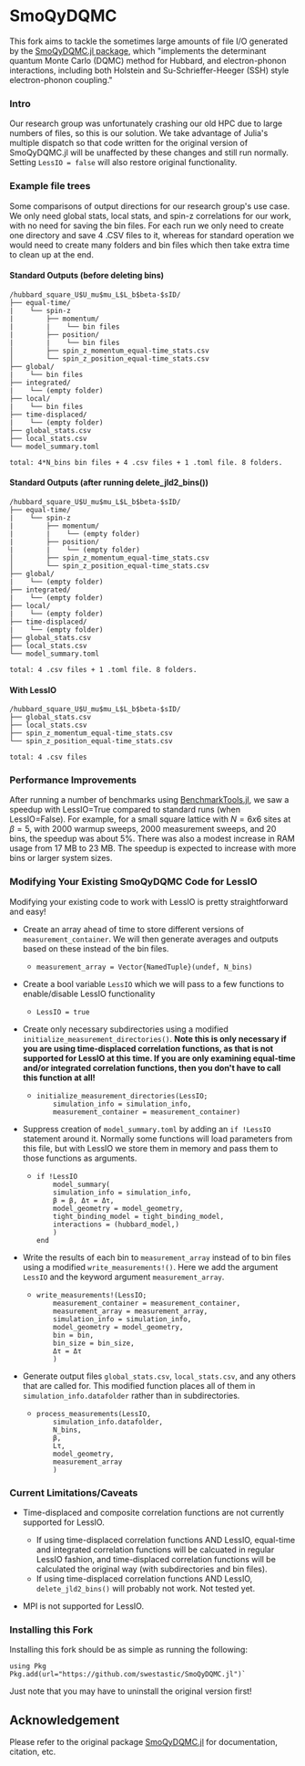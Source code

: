 # SmoQyDQMC

<!-- [![Stable](https://img.shields.io/badge/docs-stable-blue.svg)](https://SmoQySuite.github.io/SmoQyDQMC.jl/stable/)
[![Dev](https://img.shields.io/badge/docs-dev-blue.svg)](https://SmoQySuite.github.io/SmoQyDQMC.jl/dev/)
[![Build Status](https://github.com/SmoQySuite/SmoQyDQMC.jl/actions/workflows/CI.yml/badge.svg?branch=main)](https://github.com/SmoQySuite/SmoQyDQMC.jl/actions/workflows/CI.yml?query=branch%3Amain)
[![Coverage](https://codecov.io/gh/SmoQySuite/SmoQyDQMC.jl/branch/main/graph/badge.svg)](https://codecov.io/gh/SmoQySuite/SmoQyDQMC.jl)
![](https://img.shields.io/badge/Lifecycle-Maturing-007EC6g) -->

This fork aims to tackle the sometimes large amounts of file I/O generated by the [SmoQyDQMC.jl package](https://github.com/SmoQySuite/SmoQyDQMC.jl), which "implements the determinant quantum Monte Carlo (DQMC) method for Hubbard, and electron-phonon interactions, including both Holstein and Su-Schrieffer-Heeger (SSH) style electron-phonon coupling."

### Intro

Our research group was unfortunately crashing our old HPC due to large numbers of files, so this is our solution. We take advantage of Julia's multiple dispatch so that code written for the original version of SmoQyDQMC.jl will be unaffected by these changes and still run normally. Setting `LessIO = false` will also restore original functionality.

### Example file trees

Some comparisons of output directions for our research group's use case. We only need global stats, local stats, and spin-z correlations for our work, with no need for saving the bin files. For each run we only need to create one directory and save 4 .CSV files to it, whereas for standard operation we would need to create many folders and bin files which then take extra time to clean up at the end.

#### Standard Outputs (before deleting bins)

```
/hubbard_square_U$U_mu$mu_L$L_b$beta-$sID/
├── equal-time/
|    └── spin-z
|        ├── momentum/
|        |    └── bin files
|        ├── position/
|        |    └── bin files
│        ├── spin_z_momentum_equal-time_stats.csv
│        └── spin_z_position_equal-time_stats.csv
├── global/
|    └── bin files
├── integrated/
|    └── (empty folder)
├── local/
|    └── bin files
├── time-displaced/
|    └── (empty folder)
├── global_stats.csv
├── local_stats.csv
└── model_summary.toml

total: 4*N_bins bin files + 4 .csv files + 1 .toml file. 8 folders.
```

#### Standard Outputs (after running delete_jld2_bins())

```
/hubbard_square_U$U_mu$mu_L$L_b$beta-$sID/
├── equal-time/
|    └── spin-z
|        ├── momentum/
|        |    └── (empty folder)
|        ├── position/
|        |    └── (empty folder)
│        ├── spin_z_momentum_equal-time_stats.csv
│        └── spin_z_position_equal-time_stats.csv
├── global/
|    └── (empty folder)
├── integrated/
|    └── (empty folder)
├── local/
|    └── (empty folder)
├── time-displaced/
|    └── (empty folder)
├── global_stats.csv
├── local_stats.csv
└── model_summary.toml

total: 4 .csv files + 1 .toml file. 8 folders.
```

#### With LessIO

```
/hubbard_square_U$U_mu$mu_L$L_b$beta-$sID/
├── global_stats.csv
├── local_stats.csv
├── spin_z_momentum_equal-time_stats.csv
└── spin_z_position_equal-time_stats.csv

total: 4 .csv files
```

### Performance Improvements

After running a number of benchmarks using [BenchmarkTools.jl](https://github.com/JuliaCI/BenchmarkTools.jl), we saw a speedup with LessIO=True compared to standard runs (when LessIO=False). For example, for a small square lattice with $N=6x6$ sites at $\beta=5$, with 2000 warmup sweeps, 2000 measurement sweeps, and 20 bins, the speedup was about 5%. There was also a modest increase in RAM usage from 17 MB to 23 MB. The speedup is expected to increase with more bins or larger system sizes.

### Modifying Your Existing SmoQyDQMC Code for LessIO

Modifying your existing code to work with LessIO is pretty straightforward and easy!

- Create an array ahead of time to store different versions of `measurement_container`. We will then generate averages and outputs based on these instead of the bin files.

  -     measurement_array = Vector{NamedTuple}(undef, N_bins)

- Create a bool variable `LessIO` which we will pass to a few functions to enable/disable LessIO functionality

  -     LessIO = true

- Create only necessary subdirectories using a modified `initialize_measurement_directories()`. **Note this is only necessary if you are using time-displaced correlation functions, as that is not supported for LessIO at this time. If you are only examining equal-time and/or integrated correlation functions, then you don't have to call this function at all!**

  -     initialize_measurement_directories(LessIO; 
            simulation_info = simulation_info, 
            measurement_container = measurement_container)

- Suppress creation of `model_summary.toml` by adding an `if !LessIO` statement around it. Normally some functions will load parameters from this file, but with LessIO we store them in memory and pass them to those functions as arguments.

  -     if !LessIO
            model_summary(
            simulation_info = simulation_info,
            β = β, Δτ = Δτ,
            model_geometry = model_geometry,
            tight_binding_model = tight_binding_model,
            interactions = (hubbard_model,)
            )
        end

- Write the results of each bin to `measurement_array` instead of to bin files using a modified `write_measurements!()`. Here we add the argument `LessIO` and the keyword argument `measurement_array`.

  -     write_measurements!(LessIO;
            measurement_container = measurement_container,
            measurement_array = measurement_array,
            simulation_info = simulation_info,
            model_geometry = model_geometry,
            bin = bin,
            bin_size = bin_size,
            Δτ = Δτ
            )

- Generate output files `global_stats.csv`, `local_stats.csv`, and any others that are called for. This modified function places all of them in `simulation_info.datafolder` rather than in subdirectories.

  -     process_measurements(LessIO, 
            simulation_info.datafolder, 
            N_bins, 
            β, 
            Lτ, 
            model_geometry, 
            measurement_array
            )

### Current Limitations/Caveats

- Time-displaced and composite correlation functions are not currently supported for LessIO.
  - If using time-displaced correlation functions AND LessIO, equal-time and integrated correlation functions will be calcuated in regular LessIO fashion, and time-displaced correlation functions will be calculated the original way (with subdirectories and bin files).
  - If using time-displaced correlation functions AND LessIO, `delete_jld2_bins()` will probably not work. Not tested yet.

- MPI is not supported for LessIO.

### Installing this Fork

Installing this fork should be as simple as running the following:

    using Pkg
    Pkg.add(url="https://github.com/swestastic/SmoQyDQMC.jl")`

Just note that you may have to uninstall the original version first!
<!-- 
## Funding

The development of this code was supported by the U.S. Department of Energy, Office of Science, Basic Energy Sciences,
under Award Number DE-SC0022311. -->

<!-- ## Installation

To install the [SmoQyDQMC.jl](https://github.com/SmoQySuite/SmoQyDQMC.jl),
simply open the Julia REPL and run the command

```julia
julia> ]
pkg> add SmoQyDQMC
```

or equivalently via `Pkg` do

```julia
julia> using Pkg; Pkg.add("SmoQyDQMC")
``` -->
<!--
## Documentation

- [`STABLE`](https://SmoQySuite.github.io/SmoQyDQMC.jl/stable/): Documentation for the latest version of the code published to the Julia [General](https://github.com/JuliaRegistries/General.git) registry.
- [`DEV`](https://SmoQySuite.github.io/SmoQyDQMC.jl/dev/): Documentation associated with most recent commit to the main branch.
-->
<!-- ## Publication List

Follow this [link](https://smoqysuite.github.io/SmoQyDQMC.jl/dev/#Publication-List)
to see a list of some of the publications that report results generated using
the [SmoQyDQMC.jl](https://github.com/SmoQySuite/SmoQyDQMC.jl) package. -->

<!-- ## Notable Package Dependencies

This section reviews some notable package dependencies.

### Re-exported Packages

The [SmoQyDQMC.jl](https://github.com/SmoQySuite/SmoQyDQMC.jl) re-exports certain packages using
the [Reexport.jl](https://github.com/simonster/Reexport.jl.git) package in order to simplify the installation process.

- [LatticeUtilties.jl](https://github.com/SmoQySuite/LatticeUtilities.jl.git): Used to represent arbitrary lattice geometries.
- [JDQMCFramework.jl](https://github.com/SmoQySuite/JDQMCFramework.jl.git): Implements and exports the basic framework for running a DQMC simulation.
- [JDQMCMeasurements.jl](https://github.com/SmoQySuite/JDQMCMeasurements.jl.git): Implements various global, local and correlation measurements for a DQMC simulation.
- [MuTuner.jl](https://github.com/cohensbw/MuTuner.jl.git): Impelments and exports an algorithm for tuning the chemical potential to achieve a target density in grand canonical Monte Carlo simulations.

### External Dependencies

- [StableLinearAlgebra.jl](https://github.com/SmoQySuite/StableLinearAlgebra.jl.git): Implements optimized numerical stabilizaiton methods required by DQMC simulations.
- [Checkerboard.jl](https://github.com/SmoQySuite/Checkerboard.jl.git): Implements and exports the checkerboard method for approximating exponentiated hopping matrices by a sparse matrix.
- [JLD2.jl](https://github.com/JuliaIO/JLD2.jl.git): Package used to write data to binary files in an HDF5 compatible format. It is also recommended this package be used at the scripting level to implement checkpointing in a simulation. -->

<!-- ## Citation

If you found this library to be useful in the course of academic work, please consider citing us:

```bibtex
@Article{SmoQyDQMC.jl,
 title={{SmoQyDQMC.jl: A flexible implementation of determinant quantum Monte Carlo for Hubbard and electron-phonon interactions}},
 author={Benjamin Cohen-Stead and Sohan Malkaruge Costa and James Neuhaus and Andy Tanjaroon Ly and Yutan Zhang and Richard Scalettar and Kipton Barros and Steven Johnston},
 journal={SciPost Phys. Codebases},
 pages={29},
 year={2024},
 publisher={SciPost},
 doi={10.21468/SciPostPhysCodeb.29},
 url={https://scipost.org/10.21468/SciPostPhysCodeb.29},
 title={{SmoQyDQMC.jl: A flexible implementation of determinant quantum Monte Carlo for Hubbard and electron-phonon interactions}},
 author={Benjamin Cohen-Stead and Sohan Malkaruge Costa and James Neuhaus and Andy Tanjaroon Ly and Yutan Zhang and Richard Scalettar and Kipton Barros and Steven Johnston},
 journal={SciPost Phys. Codebases},
 pages={29},
 year={2024},
 publisher={SciPost},
 doi={10.21468/SciPostPhysCodeb.29},
 url={https://scipost.org/10.21468/SciPostPhysCodeb.29},
}
``` -->
<!-- 
## Publications

A list of some of the publications that report results generated using [SmoQyDQMC.jl](https://github.com/SmoQySuite/SmoQyDQMC.jl)
can be found [here](https://smoqysuite.github.io/SmoQyDQMC.jl/stable/#Publication-List).

## Contact Us

For question and comments regarding this package, please email either Dr. Benjamin Cohen-Stead at [bcohenst@utk.edu](mailto:bcohenst@utk.edu) or Professor Steven Johnston at [sjohn145@utk.edu](mailto:sjohn145@utk.edu). -->

## Acknowledgement

Please refer to the original package [SmoQyDQMC.jl](https://github.com/SmoQySuite/SmoQyDQMC.jl) for documentation, citation, etc.